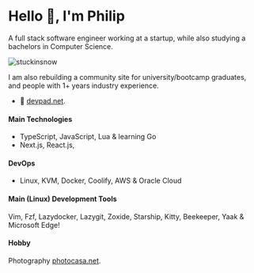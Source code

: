 # Hello 👋, I'm Philip 

A full stack software engineer working at a startup, while also studying a bachelors in Computer Science.

<p align="left"> <img src="https://komarev.com/ghpvc/?username=stuckinsnow&label=Profile%20views&color=0e75b6&style=flat" alt="stuckinsnow" /></p>

I am also rebuilding a community site for university/bootcamp graduates, and people with 1+ years industry experience.
- 🔭 [devpad.net](https://devpad.net).

#### Main Technologies 

*  TypeScript, JavaScript, Lua & learning Go
*  Next.js, React.js,
  
#### DevOps

* Linux, KVM, Docker, Coolify, AWS & Oracle Cloud

#### Main (Linux) Development Tools

Vim, Fzf, Lazydocker, Lazygit, Zoxide, Starship, Kitty, Beekeeper, Yaak & Microsoft Edge! 

#### Hobby

Photography [photocasa.net](https://photocasa.net).

